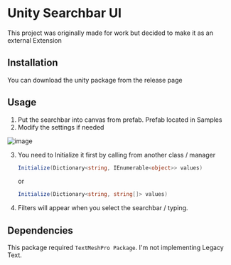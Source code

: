 # Unity Searchbar UI
This project was originally made for work but decided to make it as an external Extension

## Installation
You can download the unity package from the release page

## Usage
1. Put the searchbar into canvas from prefab. Prefab located in Samples
2. Modify the settings if needed

![image](https://github.com/user-attachments/assets/9859941c-3250-41c5-9b71-d28a67016af4)

3. You need to Initialize it first by calling from another class / manager
    ```cs
    Initialize(Dictionary<string, IEnumerable<object>> values)
    ```
    or
    ```cs
    Initialize(Dictionary<string, string[]> values)
    ```
4. Filters will appear when you select the searchbar / typing.
## Dependencies
This package required `TextMeshPro Package`. I'm not implementing Legacy Text.
